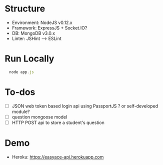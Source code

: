 # Structure
- Environment: NodeJS v0.12.x
- Framework: ExpressJS + Socket.IO?
- DB: MongoDB v3.0.x
- Linter: JSHint --> ESLint

# Run Locally
```javascript
  node app.js
```

# To-dos
- [ ] JSON web token based login api using PassportJS ? or self-developed module?
- [ ] question mongoose model
- [ ] HTTP POST api to store a student's question

# Demo
- Heroku: https://easyace-api.herokuapp.com
